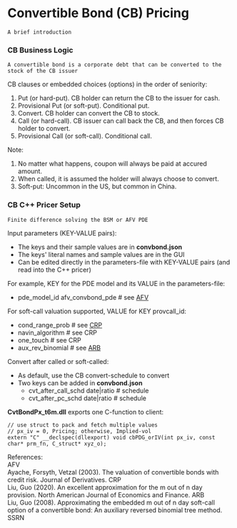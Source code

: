 # Convertible Bond (CB) Pricing
	A brief introduction
	
### CB Business Logic
	A convertible bond is a corporate debt that can be converted to the stock of the CB issuer

CB clauses or embedded choices (options) in the order of seniority:
1. Put (or hard-put). CB holder can return the CB to the issuer for cash.
2. Provisional Put (or soft-put). Conditional put.
3. Convert. CB holder can convert the CB to stock.
4. Call (or hard-call). CB issuer can call back the CB, and then forces CB holder to convert.
5. Provisional Call (or soft-call). Conditional call.

Note:
1. No matter what happens, coupon will always be paid at accured amount.
2. When called, it is assumed the holder will always choose to convert.
3. Soft-put: Uncommon in the US, but common in China.

### CB C++ Pricer Setup
	Finite difference solving the BSM or AFV PDE

Input parameters (KEY-VALUE pairs):
- The keys and their sample values are in **convbond.json**
- The keys' literal names and sample values are in the GUI
- Can be edited directly in the parameters-file with KEY-VALUE pairs (and read into the C++ pricer)

For example, KEY for the PDE model and its VALUE in the parameters-file:
- pde_model_id	afv_convbond_pde	# see [AFV](#afv)

For soft-call valuation supported, VALUE for KEY provcall_id:
- cond_range_prob	# see [CRP](#crp)
- navin_algorithm	# see CRP
- one_touch			# see CRP
- aux_rev_binomial	# see [ARB](#arb)

Convert after called or soft-called:
- As default, use the CB convert-schedule to convert
- Two keys can be added in **convbond.json**
  - cvt_after_call_schd		date|ratio   # schedule
  - cvt_after_pc_schd		date|ratio   # schedule


**CvtBondPx_t6m.dll** exports one C-function to client:
```
// use struct to pack and fetch multiple values
// px_iv = 0, Pricing; otherwise, Implied-vol
extern "C" __declspec(dllexport) void cbPDG_orIV(int px_iv, const char* prm_fn, C_struct* xyz_o);
```

References:\
<a name="afv"></a>AFV\
Ayache, Forsyth, Vetzal (2003). The valuation of convertible bonds with credit risk. Journal of Derivatives.
<a name="crp"></a>CRP\
Liu, Guo (2020). An excellent approximation for the m out of n day provision. North American Journal of Economics and Finance.
<a name="arb"></a>ARB\
Liu, Guo (2008). Approximating the embedded m out of n day soft-call option of a convertible bond: An auxiliary reversed binomial tree method. SSRN


